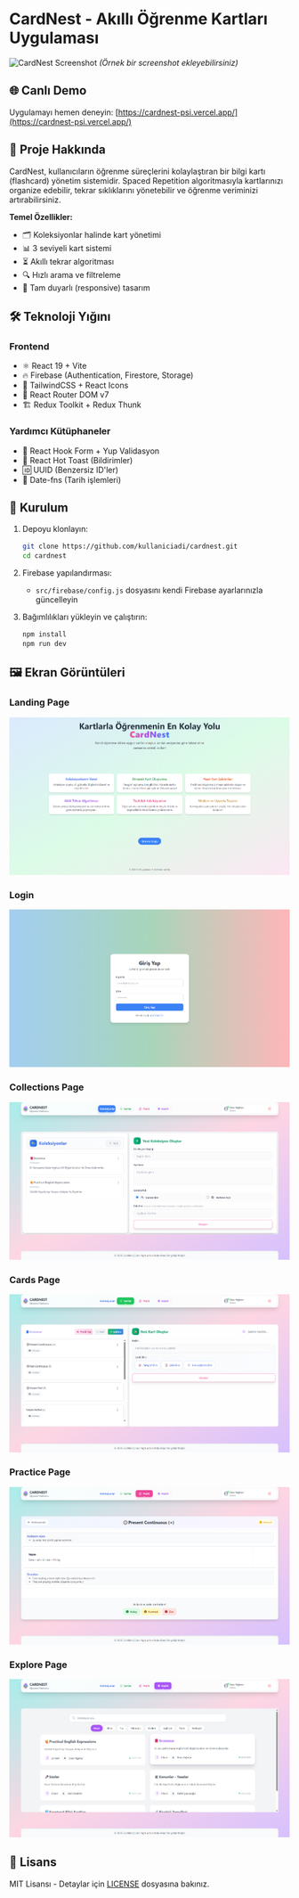 # CardNest - Akıllı Öğrenme Kartları Uygulaması

![CardNest Screenshot](https://cardnest-psi.vercel.app/screenshot.png) *(Örnek bir screenshot ekleyebilirsiniz)*

## 🌐 Canlı Demo
Uygulamayı hemen deneyin: [https://cardnest-psi.vercel.app/](https://cardnest-psi.vercel.app/)

## 📌 Proje Hakkında

CardNest, kullanıcıların öğrenme süreçlerini kolaylaştıran bir bilgi kartı (flashcard) yönetim sistemidir. Spaced Repetition algoritmasıyla kartlarınızı organize edebilir, tekrar sıklıklarını yönetebilir ve öğrenme veriminizi artırabilirsiniz.

**Temel Özellikler:**
- 🗂️ Koleksiyonlar halinde kart yönetimi
- 📊 3 seviyeli kart sistemi 
- ⏳ Akıllı tekrar algoritması
- 🔍 Hızlı arama ve filtreleme
- 📱 Tam duyarlı (responsive) tasarım

## 🛠️ Teknoloji Yığını

### Frontend
- ⚛️ React 19 + Vite
- 🔥 Firebase (Authentication, Firestore, Storage)
- 🎨 TailwindCSS + React Icons
- 🧭 React Router DOM v7
- 🏗️ Redux Toolkit + Redux Thunk

### Yardımcı Kütüphaneler
- 📝 React Hook Form + Yup Validasyon
- 🔔 React Hot Toast (Bildirimler)
- 🆔 UUID (Benzersiz ID'ler)
- 📅 Date-fns (Tarih işlemleri)

## 🚀 Kurulum

1. Depoyu klonlayın:
   ```bash
   git clone https://github.com/kullaniciadi/cardnest.git
   cd cardnest
   ```

2. Firebase yapılandırması:
   - `src/firebase/config.js` dosyasını kendi Firebase ayarlarınızla güncelleyin

3. Bağımlılıkları yükleyin ve çalıştırın:
   ```bash
   npm install
   npm run dev
   ```


## 🖼️ Ekran Görüntüleri

### Landing Page
![Landing](https://raw.githubusercontent.com/enesyagmur/cardnest/6cf23e91e8ec5ba43dfe2c600102065c4ce84f14/src/assets/landingScreenShot.png)

### Login
![Login](https://raw.githubusercontent.com/enesyagmur/cardnest/6cf23e91e8ec5ba43dfe2c600102065c4ce84f14/src/assets/loginScreenShot.png)

### Collections Page
![Collections](https://raw.githubusercontent.com/enesyagmur/cardnest/6cf23e91e8ec5ba43dfe2c600102065c4ce84f14/src/assets/collectionsScreenShot.png)

### Cards Page
![Cards](https://raw.githubusercontent.com/enesyagmur/cardnest/6cf23e91e8ec5ba43dfe2c600102065c4ce84f14/src/assets/cardsScreenShot.png)

### Practice Page
![Practice](https://raw.githubusercontent.com/enesyagmur/cardnest/6cf23e91e8ec5ba43dfe2c600102065c4ce84f14/src/assets/practiceScreenShot.png)

### Explore Page
![Explore](https://raw.githubusercontent.com/enesyagmur/cardnest/6cf23e91e8ec5ba43dfe2c600102065c4ce84f14/src/assets/exploreScreenShot.png)




## 📜 Lisans

MIT Lisansı - Detaylar için [LICENSE](LICENSE) dosyasına bakınız.
